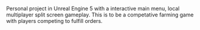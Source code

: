 Personal project in Unreal Engine 5 with a interactive main menu, local multiplayer split screen gameplay. This is to be a competative farming game with players competing to fulfill orders. 
